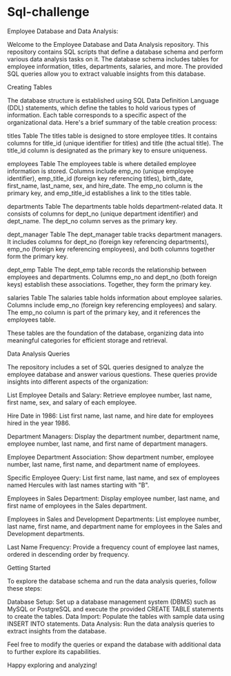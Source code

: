 # Sql-challenge

Employee Database and Data Analysis: 

Welcome to the Employee Database and Data Analysis repository. This repository contains SQL scripts that define a database schema and perform various data analysis tasks on it. The database schema includes tables for employee information, titles, departments, salaries, and more. The provided SQL queries allow you to extract valuable insights from this database.


Creating Tables


The database structure is established using SQL Data Definition Language (DDL) statements, which define the tables to hold various types of information. Each table corresponds to a specific aspect of the organizational data. Here's a brief summary of the table creation process:

titles Table
The titles table is designed to store employee titles. It contains columns for title_id (unique identifier for titles) and title (the actual title). The title_id column is designated as the primary key to ensure uniqueness.

employees Table
The employees table is where detailed employee information is stored. Columns include emp_no (unique employee identifier), emp_title_id (foreign key referencing titles), birth_date, first_name, last_name, sex, and hire_date. The emp_no column is the primary key, and emp_title_id establishes a link to the titles table.

departments Table
The departments table holds department-related data. It consists of columns for dept_no (unique department identifier) and dept_name. The dept_no column serves as the primary key.

dept_manager Table
The dept_manager table tracks department managers. It includes columns for dept_no (foreign key referencing departments), emp_no (foreign key referencing employees), and both columns together form the primary key.

dept_emp Table
The dept_emp table records the relationship between employees and departments. Columns emp_no and dept_no (both foreign keys) establish these associations. Together, they form the primary key.

salaries Table
The salaries table holds information about employee salaries. Columns include emp_no (foreign key referencing employees) and salary. The emp_no column is part of the primary key, and it references the employees table.

These tables are the foundation of the database, organizing data into meaningful categories for efficient storage and retrieval.



Data Analysis Queries

  The repository includes a set of SQL queries designed to analyze the employee database and answer various questions. These queries provide insights into different aspects of the organization:

  List Employee Details and Salary: Retrieve employee number, last name, first name, sex, and salary of each employee.

  Hire Date in 1986: List first name, last name, and hire date for employees hired in the year 1986.

  Department Managers: Display the department number, department name, employee number, last name, and first name of department managers.

  Employee Department Association: Show department number, employee number, last name, first name, and department name of employees.

  Specific Employee Query: List first name, last name, and sex of employees named Hercules with last names starting with "B".

  Employees in Sales Department: Display employee number, last name, and first name of employees in the Sales department.

  Employees in Sales and Development Departments: List employee number, last name, first name, and department name for employees in the Sales and Development departments.

  Last Name Frequency: Provide a frequency count of employee last names, ordered in descending order by frequency.





Getting Started

To explore the database schema and run the data analysis queries, follow these steps:

Database Setup: Set up a database management system (DBMS) such as MySQL or PostgreSQL and execute the provided CREATE TABLE statements to create the tables.
Data Import: Populate the tables with sample data using INSERT INTO statements.
Data Analysis: Run the data analysis queries to extract insights from the database.


Feel free to modify the queries or expand the database with additional data to further explore its capabilities.

Happy exploring and analyzing!


